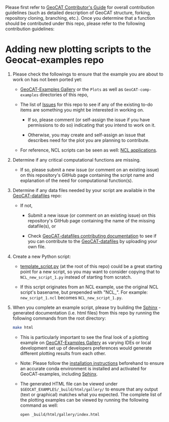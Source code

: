 Please first refer to [GeoCAT Contributor's Guide](https://geocat.ucar.edu/pages/contributing.html) for overall 
contribution guidelines (such as detailed description of GeoCAT structure, forking, repository cloning, 
branching, etc.). Once you determine that a function should be contributed under this repo, please refer to the 
following contribution guidelines:


# Adding new plotting scripts to the Geocat-examples repo

1. Please check the followings to ensure that the example you are about to work on has not been ported yet:
    
    - [GeoCAT-Examples Gallery](https://geocat-examples.readthedocs.io/en/latest/) or 
    the `Plots` as well as `GeoCAT-comp-examples` directories of this repo,
    
    - The list of [Issues](https://github.com/NCAR/GeoCAT-examples/issues) for this repo to see if any of 
    the existing to-do items are something you might be interested in working on. 
        
        - If so, please comment (or self-assign the issue if you have permissions to do so) indicating that 
        you intend to work on it.
        
        - Otherwise, you may create and self-assign an issue that describes need for the plot you are planning 
        to contribute.
    
    - For reference, NCL scripts can be seen as well: [NCL applications](http://ncl.ucar.edu/Applications/).

2. Determine if any critical computational functions are missing. 
    
    - If so, please submit a new issue (or comment on an existing issue) on this repository's GitHub page 
    containing the script name and explanation of the need for computational function(s).

3. Determine if any data files needed by your script are available in the 
[GeoCAT-datafiles](https://github.com/NCAR/GeoCAT-datafiles) repo:

    - If not,
    
        - Submit a new issue (or comment on an existing issue) on this repository's GitHub page containing 
        the name of the missing datafile(s), or
        
        - Check [GeoCAT-datafiles contributing documentation](https://github.com/NCAR/geocat-datafiles/blob/contribuotr_updates/CONTRIBUTING.md)
        to see if you can contribute to the [GeoCAT-datafiles](https://github.com/NCAR/geocat-datafiles) by 
        uploading your own file. 

4. Create a new Python script: 

    - [template_script.py](https://github.com/NCAR/GeoCAT-examples/blob/master/template_script.py) 
    (at the root of this repo) could be a great starting point for a new script, so you may want to 
    consider copying that to `NCL_new_script_1.py` instead of starting from scratch.
    
    - If this script originates from an NCL example, use the original NCL script's basename, 
     but prepended with "NCL_". For example: `new_script_1.ncl` becomes `NCL_new_script_1.py`.

5. When you complete an example script, please try building the 
[Sphinx](https://www.sphinx-doc.org/en/master/) -generated documentation (i.e. html files) 
from this repo by running the following commands from the root directory:

   ```bash 
   make html
   ```
   
   - This is particularly important to see the final look of a plotting example on 
   [GeoCAT-Examples Gallery](https://geocat-examples.readthedocs.io) as varying IDEs or local development set up of 
   developers preferences would generate different plotting results from each other.
   
   - Note: Please follow the [installation instructions](https://github.com/NCAR/geocat-examples/INSTALLATION.md) 
   beforehand to ensure an accurate conda environment is installed and activated for GeoCAT-examples, including 
   [Sphinx](https://www.sphinx-doc.org/en/master/).
   
   - The generated HTML file can be viewed under `$GEOCAT_EXAMPLES/_build/html/gallery/` to ensure that 
   any output (text or graphical) matches what you expected. The complete list of the plotting examples can be 
   viewed by running the following command as well:
   
     ```bash
     open _build/html/gallery/index.html
     ```